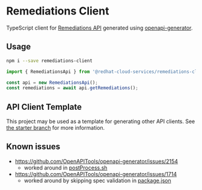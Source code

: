 # Remediations Client

TypeScript client for [Remediations API](https://access.redhat.com/r/insights/platform/remediations/v1/openapi.json) generated using [openapi-generator](https://github.com/OpenAPITools/openapi-generator).

## Usage

```sh
npm i --save remediations-client
```

```js
import { RemediationsApi } from '@redhat-cloud-services/remediations-client';

const api = new RemediationsApi();
const remediations = await api.getRemediations();
```

## API Client Template

This project may be used as a template for generating other API clients.
See [the starter branch](https://github.com/RedHatInsights/remediations-client/tree/starter) for more information.

## Known issues

* https://github.com/OpenAPITools/openapi-generator/issues/2154
  * worked around in [postProcess.sh](./postProcess.sh)
* https://github.com/OpenAPITools/openapi-generator/issues/1714
  * worked around by skipping spec validation in [package.json](./package.json)

